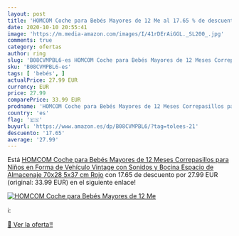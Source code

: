 ```yaml
---
layout: post
title: 'HOMCOM Coche para Bebés Mayores de 12 Me al 17.65 % de descuento'
date: 2020-10-10 20:55:41
image: 'https://m.media-amazon.com/images/I/41rDErAiGGL._SL200_.jpg'
comments: true
category: ofertas
author: ring
slug: 'B08CVMPBL6-es HOMCOM Coche para Bebés Mayores de 12 Meses Correpasillos...'
sku: 'B08CVMPBL6-es'
tags: [ 'bebés', ]
actualPrice: 27.99 EUR
currency: EUR
price: 27.99
comparePrice: 33.99 EUR
prodname: 'HOMCOM Coche para Bebés Mayores de 12 Meses Correpasillos para Niños en Forma de Vehículo Vintage con Sonidos y Bocina Espacio de Almacenaje 70x28 5x37 cm Rojo'
country: 'es'
flag: '🇪🇸'
buyurl: 'https://www.amazon.es/dp/B08CVMPBL6/?tag=tolees-21'
descuento: '17.65'
average: '27.99'
---
```


Está [HOMCOM Coche para Bebés Mayores de 12 Meses Correpasillos para Niños en Forma de Vehículo Vintage con Sonidos y Bocina Espacio de Almacenaje 70x28 5x37 cm Rojo](https://www.amazon.es/dp/B08CVMPBL6/?tag=tolees-21) con 17.65 de descuento por 27.99 EUR (original: 33.99 EUR) en el siguiente enlace!

[![HOMCOM Coche para Bebés Mayores de 12 Me](https://m.media-amazon.com/images/I/41rDErAiGGL._SL200_.jpg)](https://www.amazon.es/dp/B08CVMPBL6/?tag=tolees-21)

ℹ️:


[🛒 Ver la oferta!!](https://www.amazon.es/dp/B08CVMPBL6/?tag=tolees-21)
